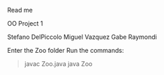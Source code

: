 Read me

OO Project 1

Stefano DelPiccolo
Miguel Vazquez
Gabe Raymondi

Enter the Zoo folder 
Run the commands:

>javac Zoo.java
>java Zoo

